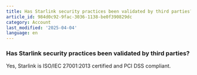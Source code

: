```yaml
---
title: Has Starlink security practices been validated by third parties?
article_id: 984d0c92-9fac-3036-1138-be0f390829dc
category: Account
last_modified: '2025-04-04'
language: en
---
```


### Has Starlink security practices been validated by third parties?
Yes, Starlink is ISO/IEC 27001:2013 certified and PCI DSS compliant.